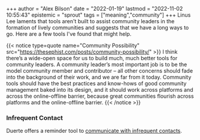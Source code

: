 +++
author = "Alex Bilson"
date = "2022-01-19"
lastmod = "2022-11-02 10:55:43"
epistemic = "sprout"
tags = ["meaning","community"]
+++
Linus Lee laments that tools aren't built to assist community leaders in the formation of lively communities and suggests that we have a long ways to go. Here are a few tools I've found that might help.

{{< notice type=quote name="Community Possibility" src="https://thesephist.com/posts/community-possibility/" >}}
I think there’s a wide-open space for us to build much, much better tools for community leaders. A community leader’s most important job is to be the model community member and contributor – all other concerns should fade into the background of their work, and we are far from it today. Community tools should have the best practices and know-hows of good community management baked into its design, and it should work across platforms and across the online-offline barrier, because great communities flourish across platforms and the online-offline barrier.
{{< /notice >}}

### Infrequent Contact

Duerte offers a reminder tool to [communicate with infrequent contacts](https://thesephist.com/posts/community-possibility/).
